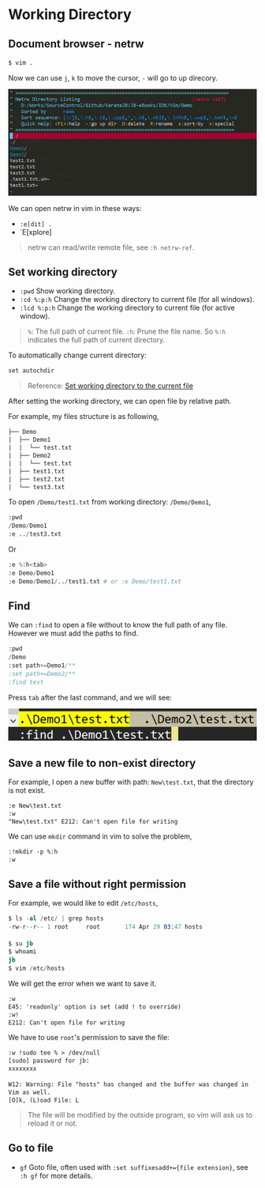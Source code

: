 # Working Directory

## Document browser - netrw

```s
$ vim .
```

Now we can use `j`, `k` to move the cursor, `-` will go to up direcory.

![](assets/netrw.jpg)


We can open netrw in vim in these ways:

- `:e[dit] .`
- `E[xplore]


> netrw can read/write remote file, see `:h netrw-ref`.




## Set working directory

- `:pwd` Show working directory.
- `:cd %:p:h` Change the working directory to current file (for all windows).
- `:lcd %:p:h` Change the working directory to current file (for active window).

> `%`: The full path of current file.
> `:h`: Prune the file name. So `%:h` indicates the full path of current directory.

To automatically change current directory:

```s
set autochdir
```

> Reference: [Set working directory to the current file](https://vim.fandom.com/wiki/Set_working_directory_to_the_current_file)


After setting the working directory, we can open file by relative path.

For example, my files structure is as following,

```
├── Demo                    
|  ├── Demo1                
|  |  └── test.txt         
|  ├── Demo2                
|  |  └── test.txt          
|  ├── test1.txt            
|  ├── test2.txt            
|  └── test3.txt            
```

To open `/Demo/test1.txt` from working directory: `/Demo/Demo1`,

```s
:pwd
/Demo/Demo1
:e ../test3.txt
```

Or

```s
:e %:h<tab>
:e Demo/Demo1
:e Demo/Demo1/../test1.txt # or :e Demo/test1.txt
```

## Find

We can `:find` to open a file without to know the full path of any file.
However we must add the paths to find.

```s
:pwd
/Demo
:set path+=Demo1/**
:set path+=Demo2/**
:find test
```

Press `tab` after the last command, and we will see:

![](assets/find_by_set_path.jpg)


## Save a new file to non-exist directory

For example, I open a new buffer with path: `New\test.txt`, that the directory is not exist.

```
:e New\test.txt
:w
"New\test.txt" E212: Can't open file for writing
```

We can use `mkdir` command in vim to solve the problem,

```
:!mkdir -p %:h
:w
```


## Save a file without right permission

For example, we would like to edit `/etc/hosts`,

```s
$ ls -al /etc/ | grep hosts
-rw-r--r-- 1 root     root       174 Apr 29 03:47 hosts

$ su jb
$ whoami
jb
$ vim /etc/hosts
```

We will get the error when we want to save it.

```
:w
E45: 'readonly' option is set (add ! to override)
:w!
E212: Can't open file for writing
```

We have to use `root`'s permission to save the file:

```
:w !sudo tee % > /dev/null
[sudo] password for jb:
xxxxxxxx

W12: Warning: File "hosts" has changed and the buffer was changed in Vim as well.
[O]k, (L)oad File: L
```

> The file will be modified by the outside program, so vim will ask us to reload it or not.



## Go to file

- `gf` Goto file, often used with `:set suffixesadd+={file extension}`, see `:h gf` for more details.

